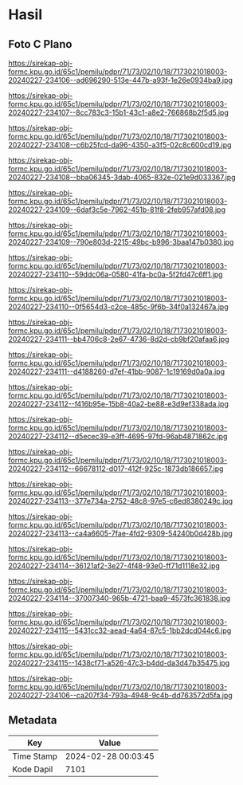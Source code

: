 # Hasil

## Foto C Plano

https://sirekap-obj-formc.kpu.go.id/65c1/pemilu/pdpr/71/73/02/10/18/7173021018003-20240227-234106--ad696290-513e-447b-a93f-1e26e0934ba9.jpg

https://sirekap-obj-formc.kpu.go.id/65c1/pemilu/pdpr/71/73/02/10/18/7173021018003-20240227-234107--8cc783c3-15b1-43c1-a8e2-766868b2f5d5.jpg

https://sirekap-obj-formc.kpu.go.id/65c1/pemilu/pdpr/71/73/02/10/18/7173021018003-20240227-234108--c6b25fcd-da96-4350-a3f5-02c8c600cd19.jpg

https://sirekap-obj-formc.kpu.go.id/65c1/pemilu/pdpr/71/73/02/10/18/7173021018003-20240227-234108--bba06345-3dab-4065-832e-021e9d033367.jpg

https://sirekap-obj-formc.kpu.go.id/65c1/pemilu/pdpr/71/73/02/10/18/7173021018003-20240227-234109--6daf3c5e-7962-451b-81f8-2feb957afd08.jpg

https://sirekap-obj-formc.kpu.go.id/65c1/pemilu/pdpr/71/73/02/10/18/7173021018003-20240227-234109--790e803d-2215-49bc-b996-3baa147b0380.jpg

https://sirekap-obj-formc.kpu.go.id/65c1/pemilu/pdpr/71/73/02/10/18/7173021018003-20240227-234110--59ddc06a-0580-41fa-bc0a-5f2fd47c6ff1.jpg

https://sirekap-obj-formc.kpu.go.id/65c1/pemilu/pdpr/71/73/02/10/18/7173021018003-20240227-234110--0f5654d3-c2ce-485c-9f6b-34f0a132467a.jpg

https://sirekap-obj-formc.kpu.go.id/65c1/pemilu/pdpr/71/73/02/10/18/7173021018003-20240227-234111--bb4706c8-2e67-4736-8d2d-cb9bf20afaa6.jpg

https://sirekap-obj-formc.kpu.go.id/65c1/pemilu/pdpr/71/73/02/10/18/7173021018003-20240227-234111--d4188260-d7ef-41bb-9087-1c19169d0a0a.jpg

https://sirekap-obj-formc.kpu.go.id/65c1/pemilu/pdpr/71/73/02/10/18/7173021018003-20240227-234112--f416b95e-15b8-40a2-be88-e3d9ef338ada.jpg

https://sirekap-obj-formc.kpu.go.id/65c1/pemilu/pdpr/71/73/02/10/18/7173021018003-20240227-234112--d5ecec39-e3ff-4695-97fd-96ab4871862c.jpg

https://sirekap-obj-formc.kpu.go.id/65c1/pemilu/pdpr/71/73/02/10/18/7173021018003-20240227-234112--66678112-d017-412f-925c-1873db186657.jpg

https://sirekap-obj-formc.kpu.go.id/65c1/pemilu/pdpr/71/73/02/10/18/7173021018003-20240227-234113--377e734a-2752-48c8-97e5-c6ed8380249c.jpg

https://sirekap-obj-formc.kpu.go.id/65c1/pemilu/pdpr/71/73/02/10/18/7173021018003-20240227-234113--ca4a6605-7fae-4fd2-9309-54240b0d428b.jpg

https://sirekap-obj-formc.kpu.go.id/65c1/pemilu/pdpr/71/73/02/10/18/7173021018003-20240227-234114--36121af2-3e27-4f48-93e0-ff71d1118e32.jpg

https://sirekap-obj-formc.kpu.go.id/65c1/pemilu/pdpr/71/73/02/10/18/7173021018003-20240227-234114--37007340-965b-4721-baa9-4573fc361838.jpg

https://sirekap-obj-formc.kpu.go.id/65c1/pemilu/pdpr/71/73/02/10/18/7173021018003-20240227-234115--5431cc32-aead-4a64-87c5-1bb2dcd044c6.jpg

https://sirekap-obj-formc.kpu.go.id/65c1/pemilu/pdpr/71/73/02/10/18/7173021018003-20240227-234115--1438cf71-a526-47c3-b4dd-da3d47b35475.jpg

https://sirekap-obj-formc.kpu.go.id/65c1/pemilu/pdpr/71/73/02/10/18/7173021018003-20240227-234106--ca207f34-793a-4948-9c4b-dd763572d5fa.jpg


## Metadata

| Key        | Value               |
| ---------- | ------------------- |
| Time Stamp | 2024-02-28 00:03:45 |
| Kode Dapil | 7101                |



